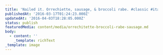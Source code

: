 ```yaml
---
title: 'Nailed it. Orrechiette, sausage, & broccoli rabe. #classic #italian'
publishedAt: '2016-03-17T01:24:23.000Z'
updatedAt: '2016-04-03T18:28:05.000Z'
status: publish
featuredMedia: content/media/orrechitette-broccoli-rabe-sausage.md
body:
  - content: ''
    _template: richText
_template: image
---
```


